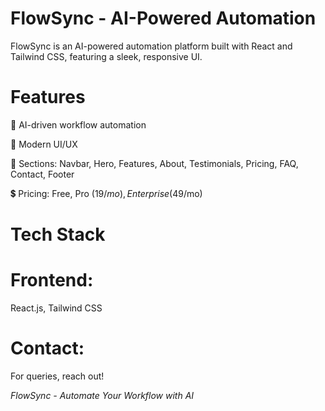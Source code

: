 # FlowSync - AI-Powered Automation

FlowSync is an AI-powered automation platform built with React and Tailwind CSS, featuring a sleek, responsive UI.

 # Features

🚀 AI-driven workflow automation

🎨 Modern UI/UX

📌 Sections: Navbar, Hero, Features, About, Testimonials, Pricing, FAQ, Contact, Footer

💲 Pricing: Free, Pro ($19/mo), Enterprise ($49/mo)

 # Tech Stack

# Frontend:
 React.js, Tailwind CSS

# Contact:
For queries, reach out!

*FlowSync - Automate Your Workflow with AI*